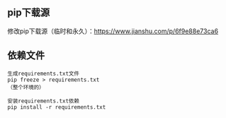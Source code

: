 ## pip下载源 
修改pip下载源（临时和永久）：https://www.jianshu.com/p/6f9e88e73ca6

## 依赖文件
```
生成requirements.txt文件
pip freeze > requirements.txt
（整个环境的）

安装requirements.txt依赖
pip install -r requirements.txt
```